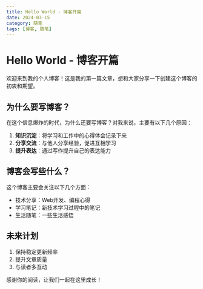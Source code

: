 ```yaml
---
title: Hello World - 博客开篇
date: 2024-03-15
category: 随笔
tags: [博客, 随笔]
---
```


# Hello World - 博客开篇

欢迎来到我的个人博客！这是我的第一篇文章，想和大家分享一下创建这个博客的初衷和期望。

## 为什么要写博客？

在这个信息爆炸的时代，为什么还要写博客？对我来说，主要有以下几个原因：

1. **知识沉淀**：将学习和工作中的心得体会记录下来
2. **分享交流**：与他人分享经验，促进互相学习
3. **提升表达**：通过写作提升自己的表达能力

## 博客会写些什么？

这个博客主要会关注以下几个方面：

- 技术分享：Web开发、编程心得
- 学习笔记：新技术学习过程中的笔记
- 生活随笔：一些生活感悟

## 未来计划

1. 保持稳定更新频率
2. 提升文章质量
3. 与读者多互动

感谢你的阅读，让我们一起在这里成长！ 
